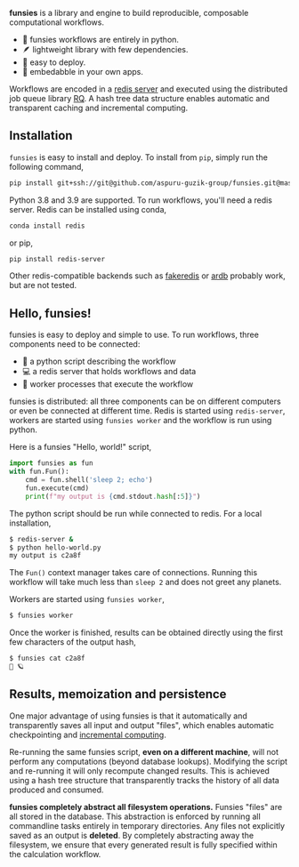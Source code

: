**funsies** is a library and engine to build reproducible,
composable computational workflows.
- 🐍 funsies workflows are entirely in python.
- 🪶 lightweight library with few dependencies.
- 🚀 easy to deploy.
- 🔧 embedabble in your own apps.

Workflows are encoded in a [redis server](https://redis.io/) and executed
using the distributed job queue library [RQ](https://python-rq.org/). A hash
tree data structure enables automatic and transparent caching and incremental
computing.

## Installation
`funsies` is easy to install and deploy. To install from `pip`, simply run the
following command, 
```bash
pip install git+ssh://git@github.com/aspuru-guzik-group/funsies.git@master
```
Python 3.8 and 3.9 are supported. To run workflows, you'll need a redis
server. Redis can be installed using conda,
```bash
conda install redis
```
or pip,
```bash
pip install redis-server
```
Other redis-compatible backends such as
[fakeredis](https://pypi.org/project/fakeredis/) or
[ardb](https://github.com/yinqiwen/ardb) probably work, but are not tested.

## Hello, funsies!
funsies is easy to deploy and simple to use. To run workflows, three
components need to be connected:

- 📜 a python script describing the workflow
- 💻 a redis server that holds workflows and data
- 👷 worker processes that execute the workflow

funsies is distributed: all three components can be on different computers or
even be connected at different time. Redis is started using `redis-server`,
workers are started using `funsies worker` and the workflow is run using
python.

Here is a funsies "Hello, world!" script,
```python
import funsies as fun
with fun.Fun():
    cmd = fun.shell('sleep 2; echo')
    fun.execute(cmd)
    print(f"my output is {cmd.stdout.hash[:5]}")
```
The python script should be run while connected to redis. For a local
installation,
```bash
$ redis-server &
$ python hello-world.py
my output is c2a8f
```
The `Fun()` context manager takes care of connections. Running this workflow
will take much less than `sleep 2` and does not greet any planets.

Workers are started using `funsies worker`,
```bash
$ funsies worker
```
Once the worker is finished, results can be obtained directly using the first
few characters of the output hash,
```bash
$ funsies cat c2a8f
👋 🪐
```

## Results, memoization and persistence

One major advantage of using funsies is that it automatically and
transparently saves all input and output "files", which enables automatic
checkpointing and [incremental
computing](https://en.wikipedia.org/wiki/Incremental_computing).

Re-running the same funsies script, **even on a different machine**, will not
perform any computations (beyond database lookups). Modifying the script and
re-running it will only recompute changed results. This is achieved using a
hash tree structure that transparently tracks the history of all data produced
and consumed.

**funsies completely abstract all filesystem operations.** Funsies "files" are
all stored in the database. This abstraction is enforced by running all
commandline tasks entirely in temporary directories. Any files not explicitly
saved as an output is **deleted**. By completely abstracting away the
filesystem, we ensure that every generated result is fully specified within
the calculation workflow.



